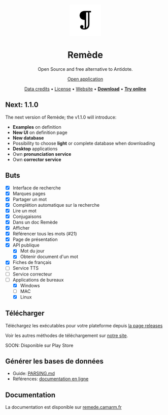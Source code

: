 <div align="center">
<br>
<br>
<img alt="Remede icon" src=".github/icon.png" height="100" width="100">

# Remède
Open Source and free alternative to Antidote.

[Open application](https://remede-app.camarm.fr)

[Data credits](https://remede.camarm.fr/FR#données-remède) • [License](https://github.com/camarm-dev/remede/blob/main/LICENSE) • [Website](https://remede.camarm.fr) • **[Download](https://remede.camarm.fr)** • **[Try online](https://remede-app.camarm.fr)**

</div>

## Next: 1.1.0

The next version of Remède; the v1.1.0 will introduce:
- **Examples** on definition
- **New UI** on definition page
- **New database**
- Possibility to choose **light** or complete database when downloading
- **Desktop** applications
- Own **pronunciation service**
- Own **corrector service**

## Buts

- [x] Interface de recherche
- [x] Marques pages
- [x] Partager un mot
- [x] Complétion automatique sur la recherche
- [x] Lire un mot
- [x] Conjugaisons
- [x] Dans un doc Remède
- [x] Afficher
- [x] Référencer tous les mots (#21)
- [x] Page de présentation
- [x] API publique
  - [x] Mot du jour
  - [x] Obtenir document d'un mot
- [x] Fiches de français
- [ ] Service TTS
- [ ] Service correcteur
- [ ] Applications de bureaux
  -  [x] Windows 
  -  [ ] MAC 
  -  [x] Linux 

## Télécharger

Téléchargez les exécutables pour votre plateforme depuis [la page releases](/releases)

Voir les autres méthodes de téléchargement sur [notre site](https://remede.camarm.fr).

SOON: Disponible sur Play Store

## Générer les bases de données

- Guide: [PARSING.md](https://github.com/camarm-dev/remede/blob/main/PARSING.md)
- Références: [documentation en ligne](https://remede.camarm.fr/FR#donn%C3%A9es)

## Documentation

La documentation est disponible sur [remede.camarm.fr](https://remede.camarm.fr)
